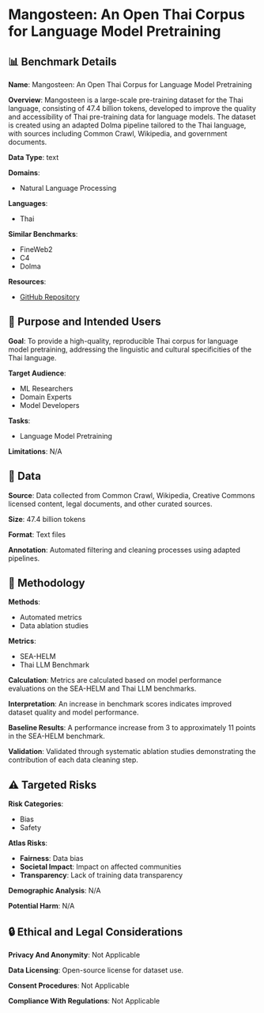 # Mangosteen: An Open Thai Corpus for Language Model Pretraining

## 📊 Benchmark Details

**Name**: Mangosteen: An Open Thai Corpus for Language Model Pretraining

**Overview**: Mangosteen is a large-scale pre-training dataset for the Thai language, consisting of 47.4 billion tokens, developed to improve the quality and accessibility of Thai pre-training data for language models. The dataset is created using an adapted Dolma pipeline tailored to the Thai language, with sources including Common Crawl, Wikipedia, and government documents.

**Data Type**: text

**Domains**:
- Natural Language Processing

**Languages**:
- Thai

**Similar Benchmarks**:
- FineWeb2
- C4
- Dolma

**Resources**:
- [GitHub Repository](https://github.com/vistec-AI/Mangosteen)

## 🎯 Purpose and Intended Users

**Goal**: To provide a high-quality, reproducible Thai corpus for language model pretraining, addressing the linguistic and cultural specificities of the Thai language.

**Target Audience**:
- ML Researchers
- Domain Experts
- Model Developers

**Tasks**:
- Language Model Pretraining

**Limitations**: N/A

## 💾 Data

**Source**: Data collected from Common Crawl, Wikipedia, Creative Commons licensed content, legal documents, and other curated sources.

**Size**: 47.4 billion tokens

**Format**: Text files

**Annotation**: Automated filtering and cleaning processes using adapted pipelines.

## 🔬 Methodology

**Methods**:
- Automated metrics
- Data ablation studies

**Metrics**:
- SEA-HELM
- Thai LLM Benchmark

**Calculation**: Metrics are calculated based on model performance evaluations on the SEA-HELM and Thai LLM benchmarks.

**Interpretation**: An increase in benchmark scores indicates improved dataset quality and model performance.

**Baseline Results**: A performance increase from 3 to approximately 11 points in the SEA-HELM benchmark.

**Validation**: Validated through systematic ablation studies demonstrating the contribution of each data cleaning step.

## ⚠️ Targeted Risks

**Risk Categories**:
- Bias
- Safety

**Atlas Risks**:
- **Fairness**: Data bias
- **Societal Impact**: Impact on affected communities
- **Transparency**: Lack of training data transparency

**Demographic Analysis**: N/A

**Potential Harm**: N/A

## 🔒 Ethical and Legal Considerations

**Privacy And Anonymity**: Not Applicable

**Data Licensing**: Open-source license for dataset use.

**Consent Procedures**: Not Applicable

**Compliance With Regulations**: Not Applicable
